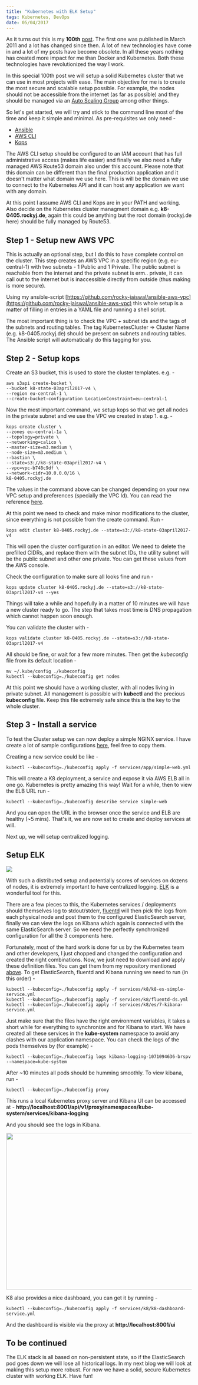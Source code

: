 ```yaml
---
title: "Kubernetes with ELK Setup"
tags: Kubernetes, DevOps
date: 05/04/2017
---
```


As it turns out this is my __100th__ [post](http://rockyj.in/posts/). The first one was published in March 2011 and a lot has changed since then. A lot of new technologies have come in and a lot of my posts have become obsolete. In all these years nothing has created more impact for me than Docker and Kubernetes. Both these technologies have revolutionized the way I work.

In this special 100th post we will setup a solid Kubernetes cluster that we can use in most projects with ease. The main objective for me is to create the most secure and scalable setup possible. For example, the nodes should not be accessible from the internet (as far as possible) and they should be managed via an [Auto Scaling Group](https://aws.amazon.com/autoscaling) among other things.

So let's get started, we will try and stick to the command line most of the time and keep it simple and minimal. As pre-requisites we only need -

- [Ansible](http://docs.ansible.com/ansible/intro_installation.html)
- [AWS CLI](https://aws.amazon.com/cli/)
- [Kops](https://github.com/kubernetes/kops)

The AWS CLI setup should be configured to an IAM account that has full administrative access (makes life easier) and finally we also need a fully managed AWS Route53 domain also under this account. Please note that this domain can be different than the final production application and it doesn't matter what domain we use here. This is will be the domain we use to connect to the Kubernetes API and it can host any application we want with any domain.

At this point I assume AWS CLI and Kops are in your PATH and working. Also decide on the Kubernetes cluster managment domain e.g. __k8-0405.rockyj.de__, again this could be anything but the root domain (rockyj.de here) should be fully managed by Route53.

## Step 1 - Setup new AWS VPC

This is actually an optional step, but I do this to have complete control on the cluster. This step creates an AWS VPC in a specific region (e.g. eu-central-1) with two subnets - 1 Public and 1 Private. The public subnet is reachable from the internet and the private subnet is erm.. private, it can call out to the internet but is inaccessible directly from outside (thus making is more secure).

Using my ansible-script [https://github.com/rocky-jaiswal/ansible-aws-vpc](https://github.com/rocky-jaiswal/ansible-aws-vpc) this whole setup is a matter of filling in entries in a YAML file and running a shell script.

The most important thing is to check the VPC + subnet ids and the tags of the subnets and routing tables. The tag KubernetesCluster => Cluster Name (e.g. k8-0405.rockyj.de) should be present on subnets and routing tables. The Ansible script will automatically do this tagging for you.

## Step 2 - Setup kops

Create an S3 bucket, this is used to store the cluster templates. e.g. -

    aws s3api create-bucket \
    --bucket k8-state-03april2017-v4 \
    --region eu-central-1 \
    --create-bucket-configuration LocationConstraint=eu-central-1

Now the most important command, we setup kops so that we get all nodes in the private subnet and we use the VPC we created in step 1. e.g. -

    kops create cluster \
    --zones eu-central-1a \
    --topology=private \
    --networking=calico \
    --master-size=m3.medium \
    --node-size=m3.medium \
    --bastion \
    --state=s3://k8-state-03april2017-v4 \
    --vpc=vpc-b748c9df \
    --network-cidr=10.0.0.0/16 \
    k8-0405.rockyj.de

The values in the command above can be changed depending on your new VPC setup and preferences (specially the VPC Id). You can read the reference [here](https://github.com/kubernetes/kops/blob/master/docs/cli/kops_create_cluster.md).

At this point we need to check and make minor modifications to the cluster, since everything is not possible from the create command. Run -

    kops edit cluster k8-0405.rockyj.de --state=s3://k8-state-03april2017-v4

This will open the cluster configuration in an editor. We need to delete the prefilled CIDRs, and replace them with the subnet IDs, the utility subnet will be the public subnet and other one private. You can get these values from the AWS console.

Check the configuration to make sure all looks fine and run -

    kops update cluster k8-0405.rockyj.de --state=s3://k8-state-03april2017-v4 --yes

Things will take a while and hopefully in a matter of 10 minutes we will have a new cluster ready to go. The step that takes most time is DNS propagation which cannot happen soon enough.

You can validate the cluster with -

    kops validate cluster k8-0405.rockyj.de --state=s3://k8-state-03april2017-v4

All should be fine, or wait for a few more minutes. Then get the _kubeconfig_ file from its default location -

    mv ~/.kube/config ./kubeconfig
    kubectl --kubeconfig=./kubeconfig get nodes

At this point we should have a working cluster, with all nodes living in private subnet. All management is possible with __kubectl__ and the precious __kubeconfig__ file. Keep this file extremely safe since this is the key to the whole cluster.


## Step 3 - Install a service

To test the Cluster setup we can now deploy a simple NGINX service. I have create a lot of sample configurations [here](https://github.com/rocky-jaiswal/kube-setup-v2/tree/master/services), feel free to copy them.

Creating a new service could be like -

    kubectl --kubeconfig=./kubeconfig apply -f services/app/simple-web.yml

This will create a K8 deployment, a service and expose it via AWS ELB all in one go. Kubernetes is pretty amazing this way! Wait for a while, then to view the ELB URL run -

    kubectl --kubeconfig=./kubeconfig describe service simple-web

And you can open the URL in the browser once the service and ELB are healthy (~5 mins). That's it, we are now set to create and deploy services at will.

Next up, we will setup centralized logging.

## Setup ELK

<img src="/images/container_logs.png" />

With such a distributed setup and potentially scores of services on dozens of nodes, it is extremely important to have centralized logging. [ELK](https://www.elastic.co/products/logstash) is a wonderful tool for this.

There are a few pieces to this, the Kubernetes services / deployments should themselves log to stdout/stderr, [fluentd](http://www.fluentd.org/) will then pick the logs from each physical node and post them to the configured ElasticSearch server, finally we can view the logs on Kibana which again is connected with the same ElasticSearch server. So we need the perfectly synchronized configuration for all the 3 components here.

Fortunately, most of the hard work is done for us by the Kubernetes team and other developers, I just chopped and changed the configuration and created the right combinations. Now, we just need to download and apply these definition files. You can get them from my repository mentioned [above](https://github.com/rocky-jaiswal/kube-setup-v2/tree/master/services). To get ElasticSearch, fluentd and Kibana running we need to run (in this order) -

    kubectl --kubeconfig=./kubeconfig apply -f services/k8/k8-es-simple-service.yml
    kubectl --kubeconfig=./kubeconfig apply -f services/k8/fluentd-ds.yml
    kubectl --kubeconfig=./kubeconfig apply -f services/k8/es/7-kibana-service.yml

Just make sure that the files have the right environment variables, it takes a short while for everything to synchronize and for Kibana to start. We have created all these services in the __kube-system__ namespace to avoid any clashes with our application namespace. You can check the logs of the pods themselves by (for example) -

    kubectl --kubeconfig=./kubeconfig logs kibana-logging-1071094636-brspv --namespace=kube-system

After ~10 minutes all pods should be humming smoothly. To view kibana, run -

    kubectl --kubeconfig=./kubeconfig proxy

This runs a local Kubernetes proxy server and Kibana UI can be accessed at - __http://localhost:8001/api/v1/proxy/namespaces/kube-system/services/kibana-logging__

And you should see the logs in Kibana.

<img src="/images/kibana.png" width="800px" height="425px" />

K8 also provides a nice dashboard, you can get it by running -

    kubectl --kubeconfig=./kubeconfig apply -f services/k8/k8-dashboard-service.yml

And the dashboard is visible via the proxy at __http://localhost:8001/ui__

## To be continued

The ELK stack is all based on non-persistent state, so if the ElasticSearch pod goes down we will lose all historical logs. In my next blog we will look at making this setup more robust. For now we have a solid, secure Kubernetes cluster with working ELK. Have fun!

